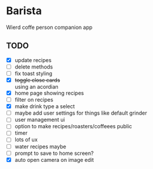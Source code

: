 # Barista
Wierd coffe person companion app

## TODO
- [x] update recipes
- [ ] delete methods
- [ ] fix toast styling
- [x] ~~toggle close cards~~  
      using an acordian
- [x] home page showing recipes
- [ ] filter on recipes
- [x] make drink type a select
- [ ] maybe add user settings for things like default grinder
- [ ] user management ui
- [ ] option to make recipes/roasters/coffeees public
- [ ] timer
- [ ] lots of ux
- [ ] water recipes maybe
- [ ] prompt to save to home screen?
- [x] auto open camera on image edit
